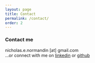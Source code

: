 ```yaml
---
layout: page
title: Contact
permalink: /contact/
order: 2
---
```




### Contact me

nicholas.e.normandin [at] gmail.com
<br>
...or connect with me on [linkedin](https://www.linkedin.com/in/nicholasnormandin/ "linkedin!") or [github](https://github.com/nnormandin "github!")